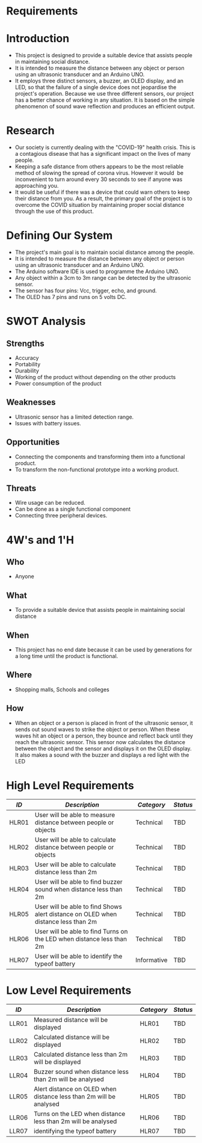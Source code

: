 # Requirements

# Introduction

* This project is designed to provide a suitable device that assists people in maintaining social distance.
* It is intended to measure the distance between any object or person using an ultrasonic transducer and an Arduino UNO.
* It employs three distinct sensors, a buzzer, an OLED display, and an LED, so that the failure of a single device does not jeopardise the project's operation.
Because we use three different sensors, our project has a better chance of working in any situation. It is based on the simple phenomenon of sound wave reflection and produces an efficient output.

# Research
* Our society is currently dealing with the "COVID-19" health crisis. This is a contagious disease that has a significant impact on the lives of many people.
* Keeping a safe distance from others appears to be the most reliable method of slowing the spread of corona virus. However it would  be inconvenient to turn around every 30 seconds to see if anyone was approaching you.
* It would be useful if there was a device that could warn others to keep their distance from you. As a result, the primary goal of the project is to overcome the COVID situation by maintaining proper social distance through the use of this product.

# Defining Our System
* The project's main goal is to maintain social distance among the people.
* It is intended to measure the distance between any object or person using an ultrasonic transducer and   an Arduino UNO.
* The Arduino software IDE is used to programme the Arduino UNO.
* Any object within a 3cm to 3m range can be detected by the ultrasonic sensor.
* The sensor has four pins: Vcc, trigger, echo, and ground.
* The OLED has 7 pins and runs on 5 volts DC.

# SWOT Analysis

## Strengths
* Accuracy 
* Portability 
* Durability 
* Working of the product without depending on the other products 
* Power consumption of the product
## Weaknesses
* Ultrasonic sensor has a limited detection range.
* Issues with battery issues.
## Opportunities
* Connecting the components and transforming them into a functional product.
* To transform the non-functional prototype into a working product.
## Threats
* Wire usage can be reduced.
* Can be done as a single functional component
*   Connecting three peripheral devices.

# 4W's and 1'H
## Who
* Anyone
## What
* To provide a suitable device that assists people in maintaining social distance
## When
* This project has no end date because it can be used by generations for a long time until the product is functional.
## Where
* Shopping malls, Schools and colleges
## How
* When an object or a person is placed in front of the ultrasonic sensor, it sends out sound waves to strike the object or person. When these waves hit an object or a person, they bounce and reflect back until they reach the ultrasonic sensor. This sensor now calculates the distance between the object and the sensor and displays it on the OLED display. It also makes a sound with the buzzer and displays a red light with the LED	

# High Level Requirements

| *ID*   | *Description*                                                                    | *Category* |*Status* |
|--------|----------------------------------------------------------------------------------|------------|-----------|
|  HLR01   |User will be able to measure distance between people or objects	                 |  Technical| TBD|
|  HLR02   |User will be able to calculate distance between people or objects                |  Technical| TBD|
|  HLR03   |User will be able to calculate distance less than 2m	                            |  Technical | TBD| 
|  HLR04   |User will be able to find buzzer sound when distance less than 2m                 |  Technical| TBD|
|  HLR05   |User will be able to find Shows alert distance on OLED when distance less than 2m | Technical|TBD|
|  HLR06   |User will be able to find Turns on the LED when distance less than 2m	         |  Technical| TBD|
|  HLR07   |User will be able to identify the typeof battery                                  |Informative| TBD|


# Low Level Requirements

| *ID*   | *Description*                                                                    | *Category* |*Status* |
|--------|----------------------------------------------------------------------------------|------------|-----------|
|  LLR01   |Measured distance will be displayed                                              | HLR01|TBD|
|  LLR02   |Calculated distance will be displayed                                              | HLR02|TBD|
|  LLR03   |Calculated distance less than 2m will be displayed	                          | HLR03|TBD| 
|  LLR04   |Buzzer sound when distance less than 2m  will be analysed             | HLR04|TBD|
|  LLR05   |Alert distance on OLED when distance less than 2m will be analysed | HLR05|TBD|
|  LLR06   | Turns on the LED when distance less than 2m will be analysed	          | HLR06 |TBD|
|  LLR07   | identifying the typeof battery                                  | HLR07|TBD|













